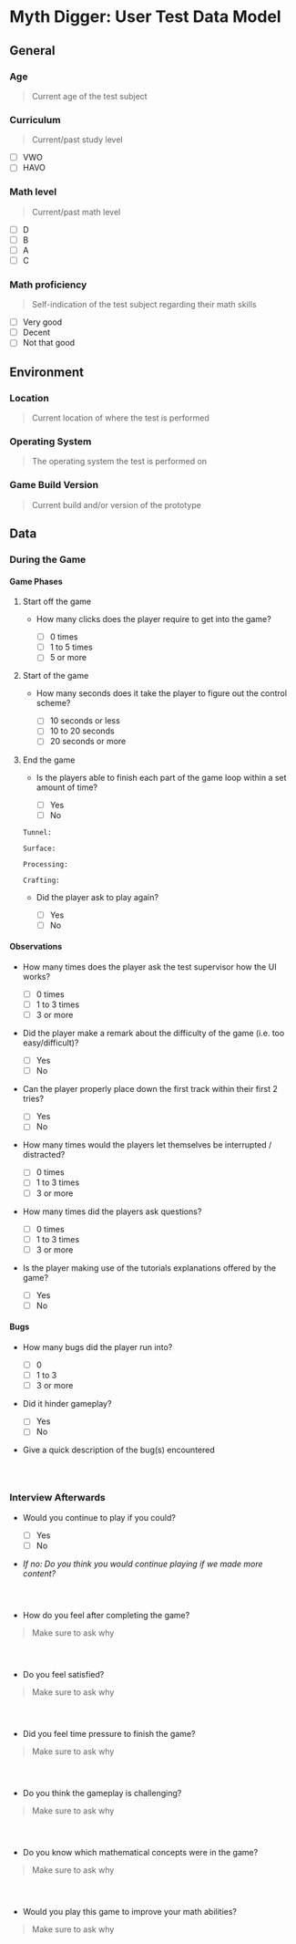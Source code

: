 # Myth Digger: User Test Data Model

## General

### Age

> Current age of the test subject

### Curriculum

> Current/past study level

- [ ] VWO
- [ ] HAVO

### Math level

> Current/past math level

- [ ] D
- [ ] B
- [ ] A
- [ ] C

### Math proficiency

> Self-indication of the test subject regarding their math skills

- [ ] Very good
- [ ] Decent
- [ ] Not that good

## Environment

### Location

> Current location of where the test is performed

### Operating System

> The operating system the test is performed on

### Game Build Version

> Current build and/or version of the prototype

## Data

### During the Game

#### Game Phases 

1. Start off the game

    - How many clicks does the player require to get into the game?

        - [ ] 0 times
        - [ ] 1 to 5 times
        - [ ] 5 or more

2. Start of the game

   - How many seconds does it take the player to figure out the control scheme?

        - [ ] 10 seconds or less
        - [ ] 10 to 20 seconds
        - [ ] 20 seconds or more

3. End the game

   - Is the players able to finish each part of the game loop within a set amount of time?

        - [ ] Yes
        - [ ] No

    ```text
    Tunnel:

    Surface:

    Processing:

    Crafting:
    ```

   - Did the player ask to play again?

        - [ ] Yes
        - [ ] No

#### Observations

- How many times does the player ask the test supervisor how the UI works?

    - [ ] 0 times
    - [ ] 1 to 3 times
    - [ ] 3 or more
- Did the player make a remark about the difficulty of the game (i.e. too easy/difficult)?

    - [ ] Yes
    - [ ] No
- Can the player properly place down the first track within their first 2 tries?

    - [ ] Yes
    - [ ] No
- How many times would the players let themselves be interrupted / distracted?

    - [ ] 0 times
    - [ ] 1 to 3 times
    - [ ] 3 or more
- How many times did the players ask questions?

    - [ ] 0 times
    - [ ] 1 to 3 times
    - [ ] 3 or more
- Is the player making use of the tutorials explanations offered by the game?

    - [ ] Yes
    - [ ] No

#### Bugs

- How many bugs did the player run into?

    - [ ] 0 
    - [ ] 1 to 3 
    - [ ] 3 or more
- Did it hinder gameplay?

    - [ ] Yes
    - [ ] No
- Give a quick description of the bug(s) encountered

    ```text



    ```

### Interview Afterwards

- Would you continue to play if you could?

    - [ ] Yes
    - [ ] No

- _If no: Do you think you would continue playing if we made more content?_

```text



```

- How do you feel after completing the game?

> Make sure to ask why

```text



```

- Do you feel satisfied?

> Make sure to ask why

```text



```

- Did you feel time pressure to finish the game?

> Make sure to ask why

```text



```

- Do you think the gameplay is challenging?

> Make sure to ask why

```text



```

- Do you know which mathematical concepts were in the game?

> Make sure to ask why

```text



```

- Would you play this game to improve your math abilities?

> Make sure to ask why

```text



```
